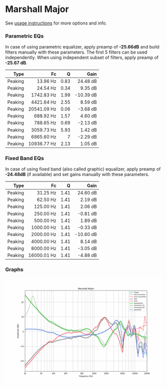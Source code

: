 # Marshall Major
See [usage instructions](https://github.com/jaakkopasanen/AutoEq#usage) for more options and info.

### Parametric EQs
In case of using parametric equalizer, apply preamp of **-25.66dB** and build filters manually
with these parameters. The first 5 filters can be used independently.
When using independent subset of filters, apply preamp of **-25.67 dB**.

| Type    | Fc          |    Q | Gain      |
|--------:|------------:|-----:|----------:|
| Peaking | 13.96 Hz    | 0.83 | 24.48 dB  |
| Peaking | 24.54 Hz    | 0.34 | 9.35 dB   |
| Peaking | 1742.83 Hz  | 1.99 | -10.39 dB |
| Peaking | 4421.64 Hz  | 2.55 | 8.59 dB   |
| Peaking | 20541.09 Hz | 0.06 | -3.68 dB  |
| Peaking | 688.92 Hz   | 1.57 | 4.60 dB   |
| Peaking | 788.65 Hz   | 0.69 | -2.13 dB  |
| Peaking | 3059.73 Hz  | 5.93 | 1.42 dB   |
| Peaking | 6865.60 Hz  | 7    | -2.29 dB  |
| Peaking | 10936.77 Hz | 2.13 | 1.05 dB   |

### Fixed Band EQs
In case of using fixed band (also called graphic) equalizer, apply preamp of **-24.48dB**
(if available) and set gains manually with these parameters.

| Type    | Fc          |    Q | Gain      |
|--------:|------------:|-----:|----------:|
| Peaking | 31.25 Hz    | 1.41 | 24.60 dB  |
| Peaking | 62.50 Hz    | 1.41 | 2.19 dB   |
| Peaking | 125.00 Hz   | 1.41 | 2.06 dB   |
| Peaking | 250.00 Hz   | 1.41 | -0.81 dB  |
| Peaking | 500.00 Hz   | 1.41 | 1.89 dB   |
| Peaking | 1000.00 Hz  | 1.41 | -0.33 dB  |
| Peaking | 2000.00 Hz  | 1.41 | -10.60 dB |
| Peaking | 4000.00 Hz  | 1.41 | 8.14 dB   |
| Peaking | 8000.00 Hz  | 1.41 | -3.05 dB  |
| Peaking | 16000.01 Hz | 1.41 | -4.88 dB  |

### Graphs
![](./Marshall%20Major.png)